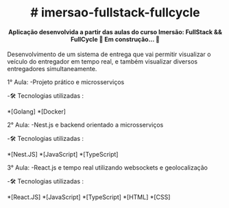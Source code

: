 
<h1 align="center"> # imersao-fullstack-fullcycle </h1>


<h4 align="center">Aplicação desenvolvida a partir das aulas do curso Imersão: FullStack && FullCycle  🚧  Em construção...  🚧</h4>


 <p>Desenvolvimento de um sistema de entrega que vai permitir visualizar o veículo do entregador em tempo real, e também visualizar diversos entregadores simultaneamente.</p>

<p>
1° Aula:
-Projeto prático e microsserviços

-🛠 Tecnologias utilizadas :

<!--ts-->
*[Golang]
*[Docker]
<!--te-->
</p>

<p>
2° Aula:
-Nest.js e backend orientado a microsserviços

-🛠 Tecnologias utilizadas :

<!--ts-->
*[Nest.JS]
*[JavaScript]
*[TypeScript]
<!--te-->
</p>

3° Aula:
-React.js e tempo real utilizando websockets e geolocalização

-🛠 Tecnologias utilizadas :

<!--ts-->
*[React.JS]
*[JavaScript]
*[TypeScript]
*[HTML]
*[CSS]
<!--te-->
</p>

